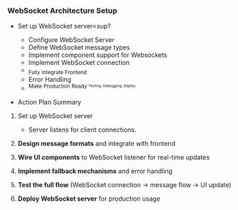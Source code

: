 ### WebSocket Architecture Setup
- Set up WebSocket server<sup?
	- Configure WebSocket Server
	- Define WebSocket message types
	- Implement component support for Websockets
	- Implement WebSocket connection 
	- <sub>Fully Integrate Frontend
	- Error Handling
	- <sup>Make Production Ready
	<sup><sub>Testing, Debugging, Deploy</sup></sub>
	

- Action Plan Summary
1.	Set up WebSocket server
	- Server listens for client connections.
    
3.  **Design message formats** and integrate with frontend
    
4.  **Wire UI components** to WebSocket listener for real-time updates
    
5.  **Implement fallback mechanisms** and error handling
    
6.  **Test the full flow** (WebSocket connection → message flow → UI update)
    
7.  **Deploy WebSocket server** for production usage
<!--stackedit_data:
eyJoaXN0b3J5IjpbNTk4ODA0MDU5LC04ODI2ODgxMjUsNDk3OD
E4ODEwXX0=
-->